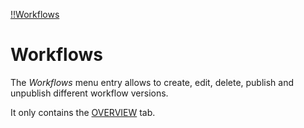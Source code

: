 [!!Workflows](ActindoWorkFlow)

# Workflows


The *Workflows* menu entry allows to create, edit, delete, publish and unpublish different workflow versions.

It only contains the [OVERVIEW](./02a_Workflows.md) tab.
